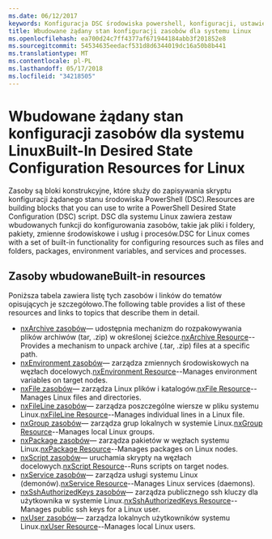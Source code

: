 ```yaml
---
ms.date: 06/12/2017
keywords: Konfiguracja DSC środowiska powershell, konfiguracji, ustawienia
title: Wbudowane żądany stan konfiguracji zasobów dla systemu Linux
ms.openlocfilehash: ea700d24c7ff4377af671944184abb3f201852e8
ms.sourcegitcommit: 54534635eedacf531d8d6344019dc16a50b8b441
ms.translationtype: MT
ms.contentlocale: pl-PL
ms.lasthandoff: 05/17/2018
ms.locfileid: "34218505"
---
```

# <a name="built-in-desired-state-configuration-resources-for-linux"></a><span data-ttu-id="a1cd2-103">Wbudowane żądany stan konfiguracji zasobów dla systemu Linux</span><span class="sxs-lookup"><span data-stu-id="a1cd2-103">Built-In Desired State Configuration Resources for Linux</span></span>

<span data-ttu-id="a1cd2-104">Zasoby są bloki konstrukcyjne, które służy do zapisywania skryptu konfiguracji żądanego stanu środowiska PowerShell (DSC).</span><span class="sxs-lookup"><span data-stu-id="a1cd2-104">Resources are building blocks that you can use to write a PowerShell Desired State Configuration (DSC) script.</span></span> <span data-ttu-id="a1cd2-105">DSC dla systemu Linux zawiera zestaw wbudowanych funkcji do konfigurowania zasobów, takie jak pliki i foldery, pakiety, zmienne środowiskowe i usług i procesów.</span><span class="sxs-lookup"><span data-stu-id="a1cd2-105">DSC for Linux comes with a set of built-in functionality for configuring resources such as files and folders, packages, environment variables, and services and processes.</span></span>

## <a name="built-in-resources"></a><span data-ttu-id="a1cd2-106">Zasoby wbudowane</span><span class="sxs-lookup"><span data-stu-id="a1cd2-106">Built-in resources</span></span>

<span data-ttu-id="a1cd2-107">Poniższa tabela zawiera listę tych zasobów i linków do tematów opisujących je szczegółowo.</span><span class="sxs-lookup"><span data-stu-id="a1cd2-107">The following table provides a list of these resources and links to topics that describe them in detail.</span></span>

* <span data-ttu-id="a1cd2-108">[nxArchive zasobów](lnxArchiveResource.md)— udostępnia mechanizm do rozpakowywania plików archiwów (tar, .zip) w określonej ścieżce.</span><span class="sxs-lookup"><span data-stu-id="a1cd2-108">[nxArchive Resource](lnxArchiveResource.md)--Provides a mechanism to unpack archive (.tar, .zip) files at a specific path.</span></span>
* <span data-ttu-id="a1cd2-109">[nxEnvironment zasobów](lnxEnvironmentResource.md)— zarządza zmiennych środowiskowych na węzłach docelowych.</span><span class="sxs-lookup"><span data-stu-id="a1cd2-109">[nxEnvironment Resource](lnxEnvironmentResource.md)--Manages environment variables on target nodes.</span></span>
* <span data-ttu-id="a1cd2-110">[nxFile zasobów](lnxFileResource.md)— zarządza Linux plików i katalogów.</span><span class="sxs-lookup"><span data-stu-id="a1cd2-110">[nxFile Resource](lnxFileResource.md)--Manages Linux files and directories.</span></span>
* <span data-ttu-id="a1cd2-111">[nxFileLine zasobów](lnxFileLineResource.md)— zarządza poszczególne wiersze w pliku systemu Linux.</span><span class="sxs-lookup"><span data-stu-id="a1cd2-111">[nxFileLine Resource](lnxFileLineResource.md)--Manages individual lines in a Linux file.</span></span>
* <span data-ttu-id="a1cd2-112">[nxGroup zasobów](lnxGroupResource.md)— zarządza grup lokalnych w systemie Linux.</span><span class="sxs-lookup"><span data-stu-id="a1cd2-112">[nxGroup Resource](lnxGroupResource.md)--Manages local Linux groups.</span></span>
* <span data-ttu-id="a1cd2-113">[nxPackage zasobów](lnxPackageResource.md)— zarządza pakietów w węzłach systemu Linux.</span><span class="sxs-lookup"><span data-stu-id="a1cd2-113">[nxPackage Resource](lnxPackageResource.md)--Manages packages on Linux nodes.</span></span>
* <span data-ttu-id="a1cd2-114">[nxScript zasobów](lnxScriptResource.md)— uruchamia skrypty na węzłach docelowych.</span><span class="sxs-lookup"><span data-stu-id="a1cd2-114">[nxScript Resource](lnxScriptResource.md)--Runs scripts on target nodes.</span></span>
* <span data-ttu-id="a1cd2-115">[nxService zasobów](lnxServiceResource.md)— zarządza usługi systemu Linux (demonów).</span><span class="sxs-lookup"><span data-stu-id="a1cd2-115">[nxService Resource](lnxServiceResource.md)--Manages Linux services (daemons).</span></span>
* <span data-ttu-id="a1cd2-116">[nxSshAuthorizedKeys zasobów](lnxSshAuthorizedKeysResource.md)— zarządza publicznego ssh kluczy dla użytkownika w systemie Linux.</span><span class="sxs-lookup"><span data-stu-id="a1cd2-116">[nxSshAuthorizedKeys Resource](lnxSshAuthorizedKeysResource.md)--Manages public ssh keys for a Linux user.</span></span>
* <span data-ttu-id="a1cd2-117">[nxUser zasobów](lnxUserResource.md)— zarządza lokalnych użytkowników systemu Linux.</span><span class="sxs-lookup"><span data-stu-id="a1cd2-117">[nxUser Resource](lnxUserResource.md)--Manages local Linux users.</span></span>